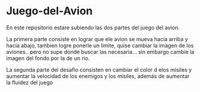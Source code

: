 # Juego-del-Avion
En este repositorio estare subiendo las dos partes del juego del avion.


La primera parte consiste en lograr que ele avion se mueva hacia arriba y hacia abajo, tambien logre ponerle un limite, quise cambiar la imagen de los aviones.. pero no supe donde buscar las necesaria... sin embargo cambie la imagen del fondo por la de un rio.

La segunda parte del desafio consisten en cambiar el color d elos misiles y aumentar la velocidad de los enemigos y los misiles, además de aumentar la fluidez del juego
